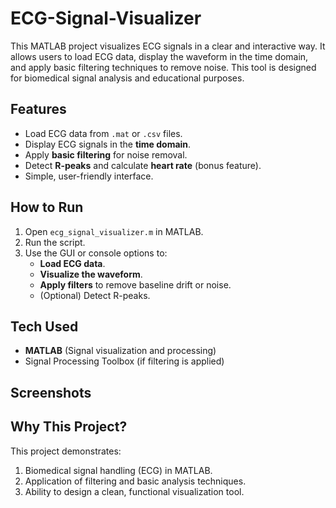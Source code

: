 # ECG-Signal-Visualizer
This MATLAB project visualizes ECG signals in a clear and interactive way. It allows users to load ECG data, display the waveform in the time domain, and apply basic filtering techniques to remove noise. This tool is designed for biomedical signal analysis and educational purposes.
## Features
- Load ECG data from `.mat` or `.csv` files.
- Display ECG signals in the **time domain**.
- Apply **basic filtering** for noise removal.
- Detect **R-peaks** and calculate **heart rate** (bonus feature).
- Simple, user-friendly interface.

## How to Run
1. Open `ecg_signal_visualizer.m` in MATLAB.
2. Run the script.
3. Use the GUI or console options to:
   - **Load ECG data**.
   - **Visualize the waveform**.
   - **Apply filters** to remove baseline drift or noise.
   - (Optional) Detect R-peaks.

## Tech Used
- **MATLAB** (Signal visualization and processing)
- Signal Processing Toolbox (if filtering is applied)

## Screenshots


## Why This Project?
This project demonstrates:
1. Biomedical signal handling (ECG) in MATLAB.
2. Application of filtering and basic analysis techniques.
3. Ability to design a clean, functional visualization tool.
